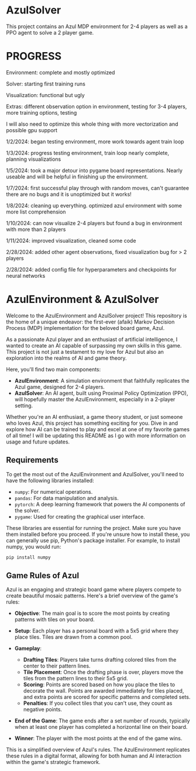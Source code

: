 # AzulSolver
This project contains an Azul MDP environment for 2-4 players as well as a PPO agent to solve a 2 player game.


<h1> PROGRESS </h1>

<p> Environment: complete and mostly optimized </p>
<p> Solver: starting first training runs </p>
<p> Visualization: functional but ugly </p>
<p> Extras: different observation option in environment, testing for 3-4 players, more training options, testing </p>
<p> I will also need to optimize this whole thing with more vectorization and possible gpu support </p>

<p> 1/2/2024: began testing environment, more work towards agent train loop </p>
<p> 1/3/2024: progress testing environment, train loop nearly complete, planning visualizations </p>
<p> 1/5/2024: took a major detour into pygame board representations. Nearly useable and will be helpful in finishing up the environment.</p>
<p> 1/7/2024: first successful play through with random moves, can't guarantee there are no bugs and it is unoptimized but it works! </p>
<p> 1/8/2024: cleaning up everything. optimized azul environment with some more list comprehension </p>
<p> 1/10/2024: can now visualize 2-4 players but found a bug in environment with more than 2 players</p>
<p> 1/11/2024: improved visualization, cleaned some code </p>
<p> 2/28/2024: added other agent observations, fixed visualization bug for > 2 players </p>
<p> 2/28/2024: added config file for hyperparameters and checkpoints for neural networks </p>

# AzulEnvironment & AzulSolver

Welcome to the AzulEnvironment and AzulSolver project! This repository is the home of a unique endeavor: the first-ever (afaik) Markov Decision Process (MDP) implementation for the beloved board game, Azul. 

As a passionate Azul player and an enthusiast of artificial intelligence, I wanted to create an AI capable of surpassing my own skills in this game. This project is not just a testament to my love for Azul but also an exploration into the realms of AI and game theory.

Here, you'll find two main components:
- **AzulEnvironment**: A simulation environment that faithfully replicates the Azul game, designed for 2-4 players.
- **AzulSolver**: An AI agent, built using Proximal Policy Optimization (PPO), will hopefully master the AzulEnvironment, especially in a 2-player setting.

Whether you're an AI enthusiast, a game theory student, or just someone who loves Azul, this project has something exciting for you. Dive in and explore how AI can be trained to play and excel at one of my favorite games of all time!
I will be updating this README as I go with more information on usage and future updates.

## Requirements

To get the most out of the AzulEnvironment and AzulSolver, you'll need to have the following libraries installed:

- `numpy`: For numerical operations.
- `pandas`: For data manipulation and analysis.
- `pytorch`: A deep learning framework that powers the AI components of the solver.
- `pygame`: Used for creating the graphical user interface.

These libraries are essential for running the project. Make sure you have them installed before you proceed. If you're unsure how to install these, you can generally use pip, Python's package installer. For example, to install numpy, you would run:

```bash
pip install numpy
```

## Game Rules of Azul

Azul is an engaging and strategic board game where players compete to create beautiful mosaic patterns. Here's a brief overview of the game's rules:

- **Objective**: The main goal is to score the most points by creating patterns with tiles on your board.

- **Setup**: Each player has a personal board with a 5x5 grid where they place tiles. Tiles are drawn from a common pool.

- **Gameplay**:
  - **Drafting Tiles**: Players take turns drafting colored tiles from the center to their pattern lines.
  - **Tile Placement**: Once the drafting phase is over, players move the tiles from the pattern lines to their 5x5 grid.
  - **Scoring**: Points are scored based on how you place the tiles to decorate the wall. Points are awarded immediately for tiles placed, and extra points are scored for specific patterns and completed sets.
  - **Penalties**: If you collect tiles that you can't use, they count as negative points.

- **End of the Game**: The game ends after a set number of rounds, typically when at least one player has completed a horizontal line on their board.

- **Winner**: The player with the most points at the end of the game wins.

This is a simplified overview of Azul's rules. The AzulEnvironment replicates these rules in a digital format, allowing for both human and AI interaction within the game's strategic framework.

